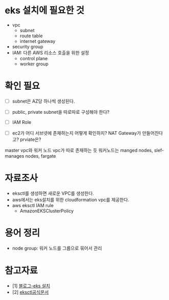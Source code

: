 # eks 설치에 필요한 것
* vpc
  * subnet
  * route table
  * internet gateway
* security group
* IAM: 다른 AWS 리소스 호출을 위한 설정
    * control plane
    * worker group


# 확인 필요
* [ ] subnet은 AZ당 하나씩 생성된다.
* [ ] public, private subnet을 따로따로 구성해야 한다?
* [ ] IAM Role
* [ ] ec2가 어디 서브넷에 존재하는지 어떻게 확인하지?
NAT Gateway가 만들어진다고?
prviate은?


master vpc와 워커 노드 vpc가 따로 존재하는 듯
워커노드는 manged nodes, slef-manages nodes, fargate

# 자료조사
* eksctl를 생성하면 새로운 VPC를 생성한다.
* aws에서는 eks설치를 위한 cloudformation vpc를 제공한다.
* aws eksctl IAM rule
  * AmazonEKSClusterPolicy


# 용어 정리
* node group: 워커 노드를 그룹으로 묶어서 관리


# 참고자료
* [1] [블로그-eks 설치](https://kscory.com/dev/aws/eks-setup)
* [2] [eksctl공식문서](https://github.com/weaveworks/eksctl/tree/main/examples)
